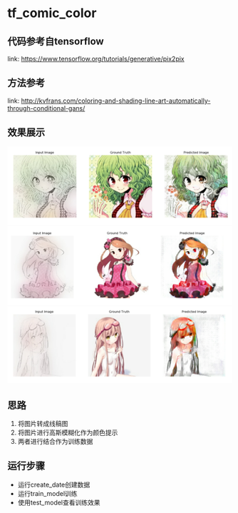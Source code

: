 # tf_comic_color

## 代码参考自tensorflow
link: <https://www.tensorflow.org/tutorials/generative/pix2pix>

## 方法参考
link: <http://kvfrans.com/coloring-and-shading-line-art-automatically-through-conditional-gans/>

## 效果展示
<img src='readme/1.png'>
<img src='readme/2.png'>
<img src='readme/3.png'>

## 思路
1.  将图片转成线稿图
2.  将图片进行高斯模糊化作为颜色提示
3.  两者进行结合作为训练数据


## 运行步骤
* 运行create_date创建数据
* 运行train_model训练
* 使用test_model查看训练效果
